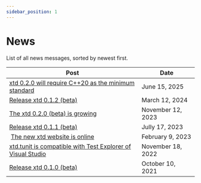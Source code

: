 ```yaml
---
sidebar_position: 1
---
```


# News

List of all news messages, sorted by newest first.

| Post                                                                            | Date              |
| ------------------------------------------------------------------------------- | ----------------- |
| [xtd 0.2.0 will require C++20 as the minimum standard](news/20250615.md)        | June 15, 2025     |
| [Release xtd 0.1.2 (beta)](news/20240312.md)                                    | March 12, 2024    |
| [The xtd 0.2.0 (beta) is growing](news/20231112.md)                             | November 12, 2023 |
| [Release xtd 0.1.1 (beta)](news/20230717.md)                                    | Jully 17, 2023    |
| [The new xtd website is online](news/20230209.md)                               | February 9, 2023  |
| [xtd.tunit is compatible with Test Explorer of Visual Studio](news/20221118.md) | November 18, 2022 |
| [Release xtd 0.1.0 (beta)](news/20211010.md)                                    | October 10, 2021  |
